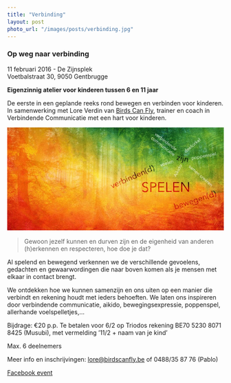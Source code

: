 ```yaml
---
title: "Verbinding"
layout: post
photo_url: "/images/posts/verbinding.jpg"
---
```

### Op weg naar verbinding

11 februari 2016 - De Zijnsplek  
Voetbalstraat 30, 9050 Gentbrugge

**Eigenzinnig atelier voor kinderen tussen 6 en 11 jaar**

<!--more-->

De eerste in een geplande reeks rond bewegen en verbinden voor kinderen. In samenwerking met Lore Verdin van [Birds Can Fly](http://www.birdscanfly.be), trainer en coach in Verbindende Communicatie met een hart voor kinderen.

![](/images/posts/verbinding.jpg)

> Gewoon jezelf kunnen en durven zijn en de eigenheid van anderen (h)erkennen en respecteren, hoe doe je dat?

Al spelend en bewegend verkennen we de verschillende gevoelens, gedachten en gewaarwordingen die naar boven komen als je mensen met elkaar in contact brengt.

We ontdekken hoe we kunnen samenzijn en ons uiten op een manier die verbindt en rekening houdt met ieders behoeften. We laten ons inspireren door verbindende communicatie, aikido, bewegingsexpressie, poppenspel, allerhande voelspelletjes,…

Bijdrage: €20 p.p.
Te betalen voor 6/2 op Triodos rekening BE70 5230 8071 8425 (Musubi), met vermelding ’11/2 + naam van je kind’

Max. 6 deelnemers

Meer info en inschrijvingen:
[lore@birdscanfly.be](mailto:lore@birdscanfly.be) of 0488/35 87 76 (Pablo)

[Facebook event](https://www.facebook.com/events/511447872361081/)

